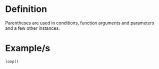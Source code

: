 # Definition

Parentheses are used in conditions, function arguments and parameters and a few other instances.
# Example/s
`loop()`